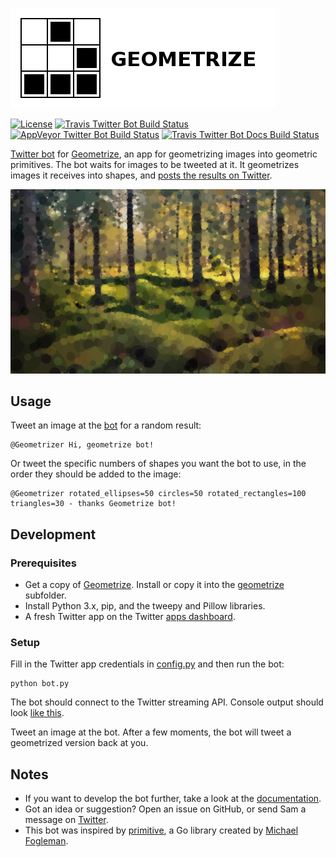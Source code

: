 [![Geometrize Twitter bot logo](https://github.com/Tw1ddle/geometrize-twitter-bot/blob/master/screenshots/logo.png?raw=true "Geometrize - geometrizing images into geometric primitives Twitter bot logo")](http://www.geometrize.co.uk/)

[![License](http://img.shields.io/:license-mit-blue.svg?style=flat-square)](https://github.com/Tw1ddle/geometrize-twitter-bot/blob/master/LICENSE)
[![Travis Twitter Bot Build Status](https://img.shields.io/travis/Tw1ddle/geometrize-twitter-bot.svg?style=flat-square)](https://travis-ci.org/Tw1ddle/geometrize-twitter-bot)
[![AppVeyor Twitter Bot Build Status](https://ci.appveyor.com/api/projects/status/e9d5ghphfm3oa2au?svg=true)](https://ci.appveyor.com/project/Tw1ddle/geometrize-twitter-bot)
[![Travis Twitter Bot Docs Build Status](https://img.shields.io/travis/Tw1ddle/geometrize-twitter-bot-docs.svg?style=flat-square)](https://travis-ci.org/Tw1ddle/geometrize-twitter-bot-docs)

[Twitter bot](https://twitter.com/Geometrizer) for [Geometrize](http://www.geometrize.co.uk/), an app for geometrizing images into geometric primitives. The bot waits for images to be tweeted at it. It geometrizes images it receives into shapes, and [posts the results 
on Twitter](https://twitter.com/Geometrizer).

[![Geometrized Forest](https://github.com/Tw1ddle/geometrize-twitter-bot/blob/master/screenshots/forest.png?raw=true "Forest, 2000 circles")](http://www.geometrize.co.uk/)

## Usage

Tweet an image at the [bot](https://twitter.com/Geometrizer) for a random result:

```
@Geometrizer Hi, geometrize bot!
```

Or tweet the specific numbers of shapes you want the bot to use, in the order they should be added to the image:

```
@Geometrizer rotated_ellipses=50 circles=50 rotated_rectangles=100 triangles=30 - thanks Geometrize bot!
```

## Development

### Prerequisites

 * Get a copy of [Geometrize](http://www.geometrize.co.uk/). Install or copy it into the [geometrize](https://github.com/Tw1ddle/geometrize-twitter-bot/blob/master/geometrize) subfolder.
 * Install Python 3.x, pip, and the tweepy and Pillow libraries.
 * A fresh Twitter app on the Twitter [apps dashboard](https://apps.twitter.com/).

### Setup

Fill in the Twitter app credentials in [config.py](https://github.com/Tw1ddle/geometrize-twitter-bot/blob/master/bot/config.py) and then run the bot:

```
python bot.py
```

The bot should connect to the Twitter streaming API. Console output should look [like this](https://github.com/Tw1ddle/geometrize-twitter-bot/master/screenshots/forest.png).

Tweet an image at the bot. After a few moments, the bot will tweet a geometrized version back at you.

## Notes
 * If you want to develop the bot further, take a look at the [documentation](http://botdocs.geometrize.co.uk/).
 * Got an idea or suggestion? Open an issue on GitHub, or send Sam a message on [Twitter](https://twitter.com/Sam_Twidale).
 * This bot was inspired by [primitive](https://github.com/fogleman/primitive), a Go library created by [Michael Fogleman](https://github.com/fogleman).